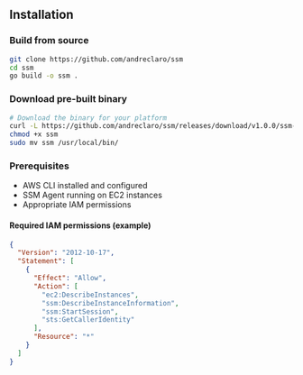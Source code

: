 ## Installation

### Build from source

```bash
git clone https://github.com/andreclaro/ssm
cd ssm
go build -o ssm .
```

### Download pre-built binary

```bash
# Download the binary for your platform
curl -L https://github.com/andreclaro/ssm/releases/download/v1.0.0/ssm-$(uname -s)-$(uname -m) -o ssm
chmod +x ssm
sudo mv ssm /usr/local/bin/
```

### Prerequisites

- AWS CLI installed and configured
- SSM Agent running on EC2 instances
- Appropriate IAM permissions

#### Required IAM permissions (example)

```json
{
  "Version": "2012-10-17",
  "Statement": [
    {
      "Effect": "Allow",
      "Action": [
        "ec2:DescribeInstances",
        "ssm:DescribeInstanceInformation",
        "ssm:StartSession",
        "sts:GetCallerIdentity"
      ],
      "Resource": "*"
    }
  ]
}
```
